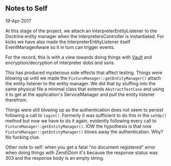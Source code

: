 ## Notes to Self

19-Apr-2017

At this stage of the project, we attach an InterpreterEntityListener to the Doctrine entity manager when the InterpretersController is instantiated. For kicks we have also made the InterpreterEntityListener itself EventManagerAware so it in turn can trigger events.

For the record, this is with a view towards doing things with [Vault](https://vaultproject.io) and encryption/decryption of interpreter dobs and ssns.

This has produced mysterious side effects that affect testing. Things were blowing up until we made the `FixtureManager::getEntityManager()` attach the entity listener to the entity manager. We did that by stuffing into the same physical file a minimal class that extends `AbstractTestCase` and using it to get at the application's ServiceManager and pull the entity listener therefrom.

Things were still blowing up as the authentication does not seem to persist following a call to `login()`. Formerly it was sufficient to do this in the `setUp()` method but now we have to do it again, evidently following every call to `FixtureManager::getEntityManager()`. IOW the hypothesis is that now  `FixtureManager::getEntityManager()` blows away the authentication. Why? No fucking clue.

Other note to self:  when you get a fatal "no document registered" error when doing things with Zend\Dom it's because the response status was 303 and the response body is an empty string.